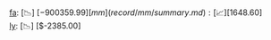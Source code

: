 [fa](record/fa/summary.md): [📉] [$-900359.99]  
[mm](record/mm/summary.md): [📈] [$1648.60]  
[ly](record/ly/summary.md): [📉] [$-2385.00]  
